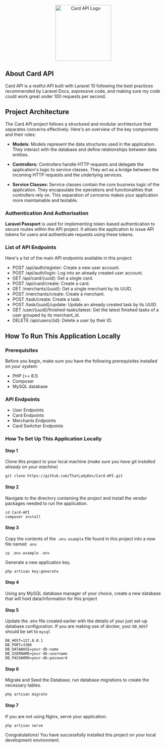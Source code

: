 <p align="center">
    <a href="https://laravel.com" target="_blank">
        <img style="width: 180px" src="https://cdn-icons-png.flaticon.com/512/5502/5502357.png" alt="Card API Logo" />
    </a>
</p>

## About Card API

Card API is a restful API built with Laravel 10 following the best practices recommended by Laravel Docs, expressive code, and making sure my code could work great under 100 requests per second.

## Project Architecture
The Card API project follows a structured and modular architecture that separates concerns effectively. Here's an overview of the key components and their roles:

- **Models:** Models represent the data structures used in the application. They interact with the database and define relationships between data entities.

- **Controllers:** Controllers handle HTTP requests and delegate the application's logic to service classes. They act as a bridge between the incoming HTTP requests and the underlying services.

- **Service Classes:** Service classes contain the core business logic of the application. They encapsulate the operations and functionalities that controllers rely on. This separation of concerns makes your application more maintainable and testable.

### Authentication And Authorisation
**Laravel Passport** is used for implementing token-based authentication to secure routes within the API project. It allows the application to issue API tokens for users and authenticate requests using these tokens.

### List of API Endpoints
Here's a list of the main API endpoints available in this project:

- POST /api/auth/register: Create a new user account. 
- POST /api/auth/login: Log into an already created user account. 
- GET /api/card/{uuid}: Get a single card. 
- POST /api/card/create: Create a card. 
- GET /merchants/{uuid}: Get a single merchant by its UUID. 
- POST /merchants/create: Create a merchant. 
- POST /task/create: Create a task. 
- POST /task/{uuid}/update: Update an already created task by its UUID. 
- GET /user/{uuid}/finished-tasks/latest: Get the latest finished tasks of a user grouped by its merchant_id. 
- DELETE /api/users/{id}: Delete a user by their ID.

## How To Run This Application Locally
### Prerequisites
Before you begin, make sure you have the following prerequisites installed on your system:

- PHP (>= 8.1)
- Composer 
- MySQL database

### API Endpoints

- User Endpoints
- Card Endpoints
- Merchants Endpoints
- Card Switcher Endpoints

### How To Set Up This Application Locally

#### Step 1

Clone this project to your local machine (_make sure you have git installed already on your machine_)
```
git clone https://github.com/ThatLadyDev/Card-API.git
```

#### Step 2
Navigate to the directory containing the project and install the vendor packages needed to run the application.
``` 
cd Card-API
composer install
```

#### Step 3
Copy the contents of the `.env.example` file found in this project into a new file named `.env`
``` 
cp .env.example .env
```

Generate a new application key.
``` 
php artisan key:generate
```

#### Step 4
Using any MySQL database manager of your choice, create a new database that will hold data/information for this project

#### Step 5
Update the .env file created earlier with the details of your just set-up database configuration.
If you are making use of docker, your `DB_HOST` should be set to `mysql`
``` 
DB_HOST=127.0.0.1
DB_PORT=3306
DB_DATABASE=your-db-name
DB_USERNAME=your-db-username
DB_PASSWORD=your-db-password
```

#### Step 6
Migrate and Seed the Database, run database migrations to create the necessary tables.
``` 
php artisan migrate
```

#### Step 7
If you are not using Nginx, serve your application.
``` 
php artisan serve
```

Congratulations! You have successfully installed this project on your local development environment. 
